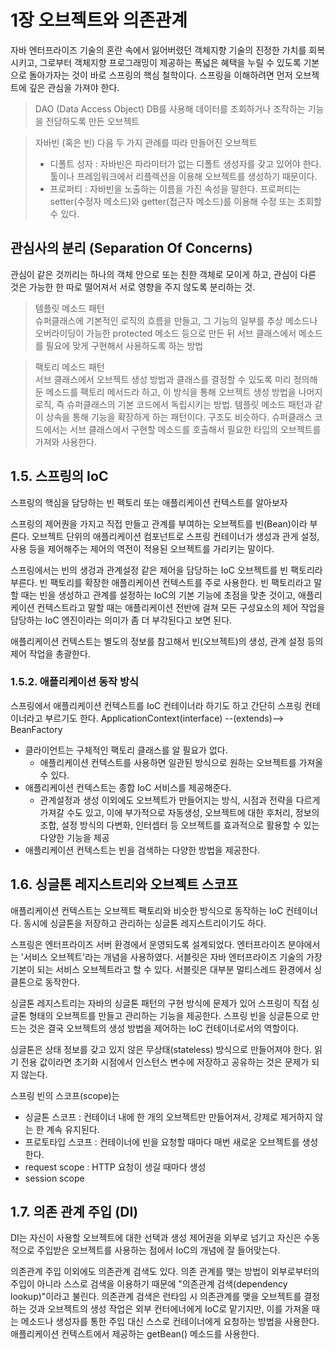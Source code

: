 
# 1장 오브젝트와 의존관계
자바 엔터프라이즈 기술의 혼란 속에서 잃어버렸던 객체지향 기술의 진정한 가치를 회복시키고, 그로부터 객체지향 프로그래밍이 제공하는 폭넓은 혜택을 누릴 수 있도록 기본으로 돌아가자는 것이 바로 스프링의 핵심 철학이다. 스프링을 이해하려면 먼저 오브젝트에 깊은 관심을 가져야 한다. 

> DAO (Data Access Object) DB를 사용해 데이터를 조회하거나 조작하는 기능을 전담하도록 만든 오브젝트

> 자바빈 (혹은 빈) 다음 두 가지 관례를 따라 만들어진 오브젝트
> - 디폴트 성자 : 자바빈은 파라미터가 없는 디폴트 생성자를 갖고 있어야 한다. 툴이나 프레임워크에서 리플렉션을 이용해 오브젝트를 생성하기 때문이다. 
> - 프로퍼티 : 자바빈을 노출하는 이름을 가진 속성을 말한다. 프로퍼티는 setter(수정자 메소드)와 getter(접근자 메소드)를 이용해 수정 또는 조회할 수 있다. 

## 관심사의 분리 (Separation Of Concerns)
관심이 같은 것끼리는 하나의 객체 안으로 또는 친한 객체로 모이게 하고, 관심이 다른 것은 가능한 한 따로 떨어져서 서로 영향을 주지 않도록 분리하는 것.

> 템플릿 메소드 패턴  
> 슈퍼클래스에 기본적인 로직의 흐름을 만들고, 그 기능의 일부를 추상 메소드나 오버라이딩이 가능한 protected 메소드 등으로 만든 뒤 서브 클래스에서 메소드를 필요에 맞게 구현해서 사용하도록 하는 방법

> 팩토리 메소드 패턴  
> 서브 클래스에서 오브젝트 생성 방법과 클래스를 결정할 수 있도록 미리 정의해둔 메소드를 팩토리 메서드라 하고, 이 방식을 통해 오브젝트 생성 방법을 나머지 로직, 즉 슈퍼클래스의 기본 코드에서 독립시키는 방법. 템플릿 메소드 패턴과 같이 상속을 통해 기능을 확장하게 하는 패턴이다. 구조도 비슷하다. 슈퍼클래스 코드에서는 서브 클래스에서 구현할 메소드를 호출해서 필요한 타입의 오브젝트를 가져와 사용한다. 

## 1.5. 스프링의 IoC
스프링의 핵심을 담당하는 빈 펙토리 또는 애플리케이션 컨텍스트를 알아보자

스프링의 제어퀀을 가지고 직접 만들고 관계를 부여하는 오브젝트를 빈(Bean)이라 부른다. 오브젝트 단위의 애플리케이션 컴포넌트로 스프링 컨테이너가 생성과 관게 설정, 사용 등을 제어해주는 제어의 역전이 적용된 오브젝트를 가리키는 말이다. 

스프링에서는 빈의 생겅과 관계설정 같은 제어을 담당하는 IoC 오브젝트를 빈 팩토리라 부른다. 빈 팩토리를 확장한 애플리케이션 컨텍스트를 주로 사용한다. 빈 팩토리라고 말할 때는 빈을 생성하고 관계를 설정하는 IoC의 기본 기능에 초점을 맞춘 것이고, 애플리케이션 컨텍스트라고 말할 때는 애플리케이션 전반에 걸쳐 모든 구성요소의 제어 작업을 담당하는 IoC 엔진이라는 의미가 좀 더 부각된다고 보면 된다. 

애플리케이션 컨텍스트는 별도의 정보를 참고해서 빈(오브젝트)의 생성, 관계 설정 등의 제어 작업을 총괄한다. 

### 1.5.2. 애플리케이션 동작 방식
스프링에서 애플리케이션 컨텍스트를 IoC 컨테이너라 하기도 하고 간단히 스프링 컨테이너라고 부르기도 한다. 
ApplicationContext(interface) --(extends)--> BeanFactory

- 클라이언트는 구체적인 팩토리 클래스를 알 필요가 없다. 
  - 애플리케이션 컨텍스트를 사용하면 일관된 방식으로 원하는 오브젝트를 가져올 수 있다. 
- 애플리케이션 컨텍스트는 종합 IoC 서비스를 제공해준다. 
  - 관계설정과 생성 이외에도 오브젝트가 만들어지는 방식, 시점과 전략을 다르게 가져갈 수도 있고, 이에 부가적으로 자동생성, 오브젝트에 대한 후처리, 정보의 조합, 설정 방식의 다변화, 인터셉터 등 오브젝트를 효과적으로 활용할 수 있는 다양한 기능을 제공
- 애플리케이션 컨텍스트는 빈을 검색하는 다양한 방법을 제공한다. 

## 1.6. 싱글톤 레지스트리와 오브젝트 스코프
애플리케이션 컨텍스트는 오브젝트 팩토리와 비슷한 방식으로 동작하는 IoC 컨테이너다. 동시에 싱글톤을 저장하고 관리하는 싱글톤 레지스트리이기도 하다. 

스프링은 엔터프라이즈 서버 환경에서 운영되도록 설계되었다. 엔터프라이즈 분야에서는 '서비스 오브젝트'라는 개념을 사용하였다. 서블릿은 자바 엔터프라이즈 기술의 가장 기본이 되는 서비스 오브젝트라고 할 수 있다. 서블릿은 대부분 멀티스레드 환경에서 싱클톤으로 동작한다. 

싱글톤 레지스트리는 자바의 싱글톤 패턴의 구현 방식에 문제가 있어 스프링이 직접 싱글톤 형태의 오브젝트를 만들고 관리하는 기능을 제공한다. 스프링 빈을 싱글톤으로 만드는 것은 결국 오브젝트의 생성 방법을 제어하는 IoC 컨테이너로서의 역할이다. 

싱글톤은 상태 정보를 갖고 있지 않은 무상태(stateless) 방식으로 만들어져야 한다. 읽기 전용 값이라면 초기화 시점에서 인스턴스 변수에 저장하고 공유하는 것은 문제가 되지 않는다. 

스프링 빈의 스코프(scope)는 
- 싱글톤 스코프 : 컨테이너 내에 한 개의 오브젝트만 만들어져서, 강제로 제거하지 않는 한 계속 유지된다.
- 프로토타입 스코프 : 컨테이너에 빈을 요청할 때마다 매번 새로운 오브젝트를 생성한다. 
- request scope : HTTP 요청이 생길 때마다 생성
- session scope

## 1.7. 의존 관계 주입 (DI)
DI는 자신이 사용할 오브젝트에 대한 선택과 생성 제어권을 외부로 넘기고 자신은 수동적으로 주입받은 오브젝트를 사용하는 점에서 IoC의 개념에 잘 들어맞는다. 

의존관계 주입 이외에도 의존관계 검색도 있다. 의존 관계를 맺는 방법이 외부로부터의 주입이 아니라 스스로 검색을 이용하기 때문에 "의존관계 검색(dependency lookup)"이라고 불린다. 의존관계 검색은 런타임 시 의존관계를 맺을 오브젝트를 결정하는 것과 오브젝트의 생성 작업은 외부 컨터에너에게 IoC로 맡기지만, 이를 가져올 때는 메소드나 생성자를 통한 주입 대신 스스로 컨테이너에게 요청하는 방법을 사용한다. 애플리케이션 컨텍스트에서 제공하는 getBean() 메소드를 사용한다.

